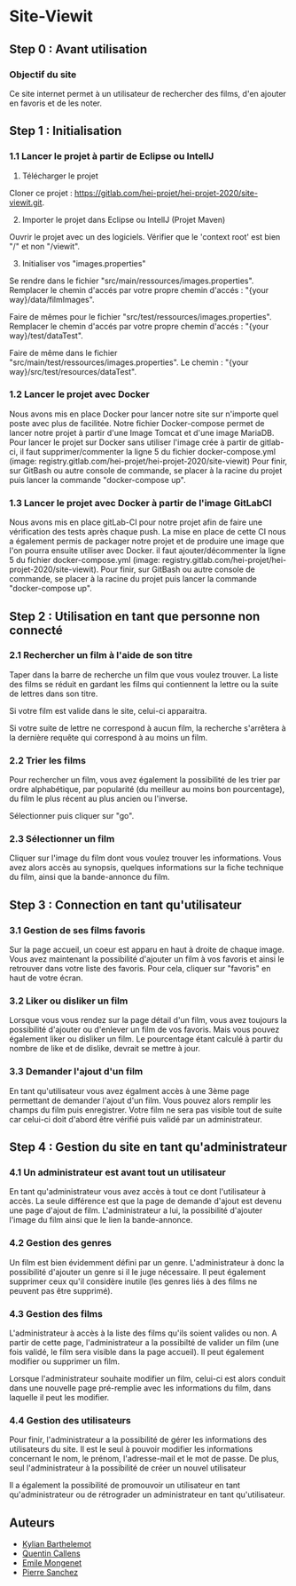 # Site-Viewit

## Step 0 : Avant utilisation

### Objectif du site

Ce site internet permet à un utilisateur de rechercher des films, d'en ajouter en favoris et de les noter.

## Step 1 : Initialisation

### 1.1 Lancer le projet à partir de Eclipse ou IntellJ

1. Télécharger le projet

Cloner ce projet : https://gitlab.com/hei-projet/hei-projet-2020/site-viewit.git.

2. Importer le projet dans Eclipse ou IntellJ (Projet Maven)

Ouvrir le projet avec un des logiciels.
Vérifier que le 'context root' est bien "/" et non "/viewit".

3. Initialiser vos "images.properties"

Se rendre dans le fichier "src/main/ressources/images.properties".
Remplacer le chemin d'accés par votre propre chemin d'accés : "{your way}/data/filmImages".

Faire de mêmes pour le fichier "src/test/ressources/images.properties".
Remplacer le chemin d'accés par votre propre chemin d'accés : "{your way}/test/dataTest".

Faire de même dans le fichier "src/main/test/ressources/images.properties".
Le chemin : "{your way}/src/test/resources/dataTest".

### 1.2 Lancer le projet avec Docker

Nous avons mis en place Docker pour lancer notre site sur n'importe quel poste avec plus de facilitée.
Notre fichier Docker-compose permet de lancer notre projet à partir d'une Image Tomcat et d'une image MariaDB.
Pour lancer le projet sur Docker sans utiliser l'image crée à partir de gitlab-ci,
il faut supprimer/commenter la ligne 5 du fichier docker-compose.yml (image: registry.gitlab.com/hei-projet/hei-projet-2020/site-viewit)
Pour finir, sur GitBash ou autre console de commande, se placer à la racine du projet puis lancer la commande "docker-compose up".

### 1.3 Lancer le projet avec Docker à partir de l'image GitLabCI

Nous avons mis en place gitLab-CI pour notre projet afin de faire une vérification des tests après chaque push.
La mise en place de cette CI nous a également permis de packager notre projet et de produire une image que l'on pourra ensuite utiliser avec Docker.
il faut ajouter/décommenter la ligne 5 du fichier docker-compose.yml (image: registry.gitlab.com/hei-projet/hei-projet-2020/site-viewit).
Pour finir, sur GitBash ou autre console de commande, se placer à la racine du projet puis lancer la commande "docker-compose up".


## Step 2 : Utilisation en tant que personne non connecté

### 2.1 Rechercher un film à l'aide de son titre

Taper dans la barre de recherche un film que vous voulez trouver.
La liste des films se réduit en gardant les films qui contiennent la lettre ou la suite de lettres dans son titre.

Si votre film est valide dans le site, celui-ci apparaitra.

Si votre suite de lettre ne correspond à aucun film, la recherche s'arrêtera à la dernière requête qui correspond à au moins un film.

### 2.2 Trier les films

Pour rechercher un film, vous avez également la possibilité de les trier par ordre alphabétique, par popularité (du meilleur au moins bon pourcentage),
du film le plus récent au plus ancien ou l'inverse.

Sélectionner puis cliquer sur "go".

### 2.3 Sélectionner un film

Cliquer sur l'image du film dont vous voulez trouver les informations.
Vous avez alors accès au synopsis, quelques informations sur la fiche technique du film, ainsi que la bande-annonce du film.

## Step 3 : Connection en tant qu'utilisateur

### 3.1 Gestion de ses films favoris

Sur la page accueil, un coeur est apparu en haut à droite de chaque image.
Vous avez maintenant la possibilité d'ajouter un film à vos favoris et ainsi le retrouver dans votre liste des favoris.
Pour cela, cliquer sur "favoris" en haut de votre écran.

### 3.2 Liker ou disliker un film

Lorsque vous vous rendez sur la page détail d'un film, vous avez toujours la possibilité d'ajouter ou d'enlever un film de vos favoris.
Mais vous pouvez également liker ou disliker un film.
Le pourcentage étant calculé à partir du nombre de like et de dislike, devrait se mettre à jour.

### 3.3 Demander l'ajout d'un film

En tant qu'utilisateur vous avez égalment accès à une 3ème page permettant de demander l'ajout d'un film.
Vous pouvez alors remplir les champs du film puis enregistrer.
Votre film ne sera pas visible tout de suite car celui-ci doit d'abord être vérifié puis validé par un administrateur.

## Step 4 : Gestion du site en tant qu'administrateur

### 4.1 Un administrateur est avant tout un utilisateur

En tant qu'administrateur vous avez accès à tout ce dont l'utilisateur à accès.
La seule différence est que la page de demande d'ajout est devenu une page d'ajout de film.
L'administrateur a lui, la possibilité d'ajouter l'image du film ainsi que le lien la bande-annonce.

### 4.2 Gestion des genres

Un film est bien évidemment défini par un genre.
L'administrateur à donc la possibilité d'ajouter un genre si il le juge nécessaire.
Il peut également supprimer ceux qu'il considère inutile (les genres liés à des films ne peuvent pas être supprimé).

### 4.3 Gestion des films

L'administrateur à accès à la liste des films qu'ils soient valides ou non.
A partir de cette page, l'administrateur a la possibilté de valider un film (une fois validé, le film sera visible dans la page accueil).
Il peut également modifier ou supprimer un film.

Lorsque l'administrateur souhaite modifier un film, celui-ci est alors conduit dans une nouvelle page pré-remplie avec les informations du film, dans laquelle il peut les modifier.

### 4.4 Gestion des utilisateurs

Pour finir, l'administrateur a la possibilité de gérer les informations des utilisateurs du site.
Il est le seul à pouvoir modifier les informations concernant le nom, le prénom, l'adresse-mail et le mot de passe.
De plus, seul l'administrateur à la possibilité de créer un nouvel utilisateur

Il a également la possibilité de promouvoir un utilisateur en tant qu'administrateur ou de rétrograder un administrateur en tant qu'utilisateur.

## Auteurs
- [Kylian Barthelemot](https://gitlab.com/KBarth)
- [Quentin Callens](https://gitlab.com/quentincallens)
- [Emile Mongenet](https://gitlab.com/emilemongenet)
- [Pierre Sanchez](https://gitlab.com/mado_io)
